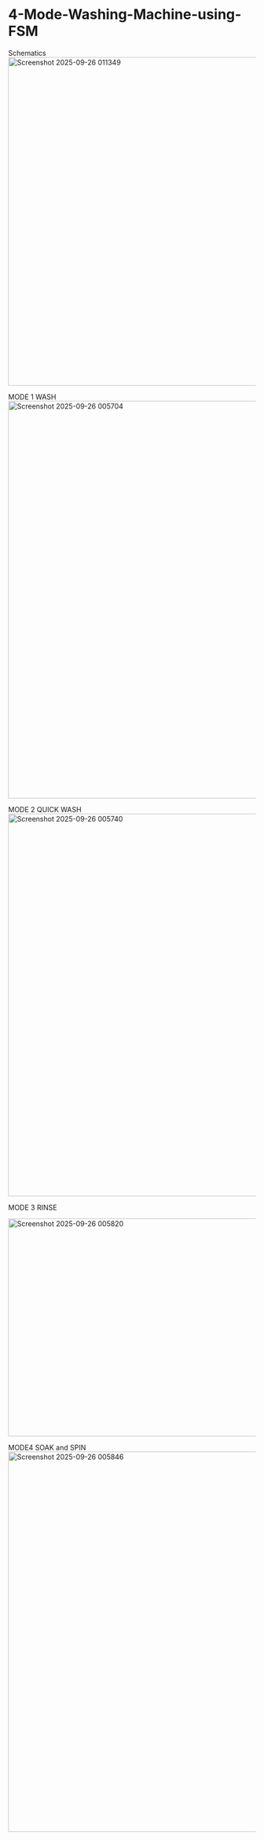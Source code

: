 # 4-Mode-Washing-Machine-using-FSM
Schematics
<img width="1561" height="668" alt="Screenshot 2025-09-26 011349" src="https://github.com/user-attachments/assets/1be3e7c6-35a6-4da7-8b44-411c2bdb61d6" />

MODE 1 WASH
<img width="1546" height="808" alt="Screenshot 2025-09-26 005704" src="https://github.com/user-attachments/assets/18e7337d-a5ec-44b2-92b1-c1eaa1e88bf5" />

MODE 2 QUICK WASH
<img width="1493" height="778" alt="Screenshot 2025-09-26 005740" src="https://github.com/user-attachments/assets/f18ff88b-4c16-46a9-bc30-c404b660abf1" />

MODE 3 RINSE

<img width="813" height="443" alt="Screenshot 2025-09-26 005820" src="https://github.com/user-attachments/assets/4a7bd5a5-8fc6-4c45-acb4-74abbfaeef1b" />

MODE4 SOAK and SPIN
<img width="1534" height="773" alt="Screenshot 2025-09-26 005846" src="https://github.com/user-attachments/assets/05778447-e466-49dc-abe4-f21310a22bf0" />
